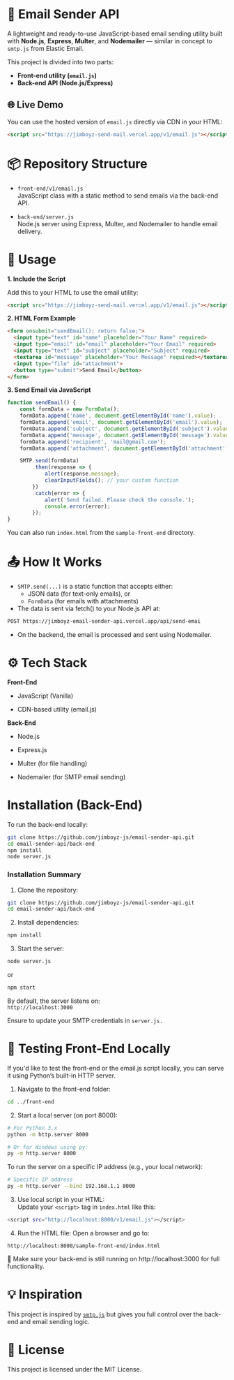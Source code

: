 # 📧 Email Sender API

A lightweight and ready-to-use JavaScript-based email sending utility built with **Node.js**, **Express**, **Multer**, and **Nodemailer** — similar in concept to `smtp.js` from Elastic Email.

This project is divided into two parts:

- **Front-end utility (`email.js`)**
- **Back-end API (Node.js/Express)**

## 🌐 Live Demo

You can use the hosted version of `email.js` directly via CDN in your HTML:

```html
<script src="https://jimboyz-send-mail.vercel.app/v1/email.js"></script>
```

# 📦 Repository Structure
*  `front-end/v1/email.js`  
    JavaScript class with a static method to send emails via the back-end API.

* `back-end/server.js`  
    Node.js server using Express, Multer, and Nodemailer to handle email delivery.

# 🚀 Usage

**1. Include the Script**  

Add this to your HTML to use the email utility:

```html
<script src="https://jimboyz-send-mail.vercel.app/v1/email.js"></script>
```

**2. HTML Form Example**
```html
<form onsubmit="sendEmail(); return false;">
  <input type="text" id="name" placeholder="Your Name" required>
  <input type="email" id="email" placeholder="Your Email" required>
  <input type="text" id="subject" placeholder="Subject" required>
  <textarea id="message" placeholder="Your Message" required></textarea>
  <input type="file" id="attachment">
  <button type="submit">Send Email</button>
</form>
```

**3. Send Email via JavaScript**
```JavaScript
function sendEmail() {
    const formData = new FormData();
    formData.append('name', document.getElementById('name').value);
    formData.append('email', document.getElementById('email').value);
    formData.append('subject', document.getElementById('subject').value);
    formData.append('message', document.getElementById('message').value);
    formData.append('recipient', 'mail@gmail.com');
    formData.append('attachment', document.getElementById('attachment').files[0]);

    SMTP.send(formData)
        .then(response => {
            alert(response.message);
            clearInputFields(); // your custom function
        })
        .catch(error => {
            alert('Send failed. Please check the console.');
            console.error(error);
        });
}
```
You can also run `index.html` from the `sample-front-end` directory.


# 📤 How It Works
* `SMTP.send(...)` is a static function that accepts either:  
   * JSON data (for text-only emails), or
   * `FormData` (for emails with attachments)  
* The data is sent via fetch() to your Node.js API at:

```bash
POST https://jimboyz-email-sender-api.vercel.app/api/send-emai
```
* On the backend, the email is processed and sent using Nodemailer.  

# ⚙️ Tech Stack

**Front-End**  

* JavaScript (Vanilla)

* CDN-based utility (email.js)

**Back-End**
* Node.js

* Express.js

* Multer (for file handling)

* Nodemailer (for SMTP email sending)  

# Installation (Back-End)
To run the back-end locally:
```bash
git clone https://github.com/jimboyz-js/email-sender-api.git
cd email-sender-api/back-end
npm install
node server.js
```

### Installation Summary

1. Clone the repository:  
```bash
git clone https://github.com/jimboyz-js/email-sender-api.git
cd email-sender-api/back-end
```

2. Install dependencies:
```bash
npm install
```

3. Start the server:
```bash
node server.js
```
or 
```bash
npm start
```

By default, the server listens on:  
`http://localhost:3000`

Ensure to update your SMTP credentials in `server.js.`


# 🧪 Testing Front-End Locally
If you'd like to test the front-end or the email.js script locally, you can serve it using Python’s built-in HTTP server.

1. Navigate to the front-end folder:  
```bash
cd ../front-end
```
2. Start a local server (on port 8000):
```bash
# For Python 3.x
python -m http.server 8000

# Or for Windows using py:
py -m http.server 8000
```


To run the server on a specific IP address (e.g., your local network):
```bash
# Specific IP address
py -m http.server --bind 192.168.1.1 8000
```
3. Use local script in your HTML:  
Update your `<script>` tag in `index.html` like this:
```bash
<script src="http://localhost:8000/v1/email.js"></script>
```
4. Run the HTML file:
Open a browser and go to:
```
http://localhost:8000/sample-front-end/index.html
```
🔁 Make sure your back-end is still running on http://localhost:3000 for full functionality.

# 💡 Inspiration

This project is inspired by [`smtp.js`](https://smtpjs.com) but gives you full control over the back-end and email sending logic.

# 📄 License
This project is licensed under the MIT License.